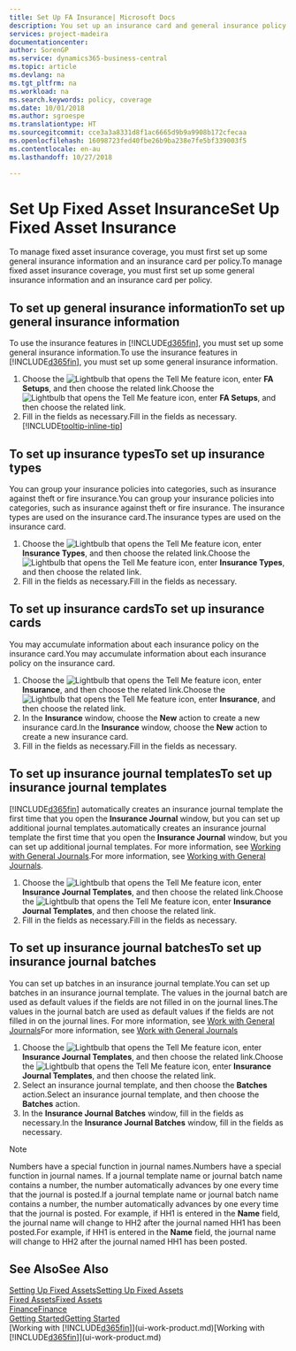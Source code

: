 ```yaml
---
title: Set Up FA Insurance| Microsoft Docs
description: You set up an insurance card and general insurance policy information to manage fixed asset insurance coverage.
services: project-madeira
documentationcenter: 
author: SorenGP
ms.service: dynamics365-business-central
ms.topic: article
ms.devlang: na
ms.tgt_pltfrm: na
ms.workload: na
ms.search.keywords: policy, coverage
ms.date: 10/01/2018
ms.author: sgroespe
ms.translationtype: HT
ms.sourcegitcommit: cce3a3a8331d8f1ac6665d9b9a9908b172cfecaa
ms.openlocfilehash: 16098723fed40fbe26b9ba238e7fe5bf339003f5
ms.contentlocale: en-au
ms.lasthandoff: 10/27/2018

---
```

# <a name="set-up-fixed-asset-insurance"></a><span data-ttu-id="02ce7-103">Set Up Fixed Asset Insurance</span><span class="sxs-lookup"><span data-stu-id="02ce7-103">Set Up Fixed Asset Insurance</span></span>
<span data-ttu-id="02ce7-104">To manage fixed asset insurance coverage, you must first set up some general insurance information and an insurance card per policy.</span><span class="sxs-lookup"><span data-stu-id="02ce7-104">To manage fixed asset insurance coverage, you must first set up some general insurance information and an insurance card per policy.</span></span>

## <a name="to-set-up-general-insurance-information"></a><span data-ttu-id="02ce7-105">To set up general insurance information</span><span class="sxs-lookup"><span data-stu-id="02ce7-105">To set up general insurance information</span></span>
<span data-ttu-id="02ce7-106">To use the insurance features in [!INCLUDE[d365fin](includes/d365fin_md.md)], you must set up some general insurance information.</span><span class="sxs-lookup"><span data-stu-id="02ce7-106">To use the insurance features in [!INCLUDE[d365fin](includes/d365fin_md.md)], you must set up some general insurance information.</span></span>  

1. <span data-ttu-id="02ce7-107">Choose the ![Lightbulb that opens the Tell Me feature](media/ui-search/search_small.png "Tell me what you want to do") icon, enter **FA Setups**, and then choose the related link.</span><span class="sxs-lookup"><span data-stu-id="02ce7-107">Choose the ![Lightbulb that opens the Tell Me feature](media/ui-search/search_small.png "Tell me what you want to do") icon, enter **FA Setups**, and then choose the related link.</span></span>  
2. <span data-ttu-id="02ce7-108">Fill in the fields as necessary.</span><span class="sxs-lookup"><span data-stu-id="02ce7-108">Fill in the fields as necessary.</span></span> [!INCLUDE[tooltip-inline-tip](includes/tooltip-inline-tip_md.md)]  

## <a name="to-set-up-insurance-types"></a><span data-ttu-id="02ce7-109">To set up insurance types</span><span class="sxs-lookup"><span data-stu-id="02ce7-109">To set up insurance types</span></span>
<span data-ttu-id="02ce7-110">You can group your insurance policies into categories, such as insurance against theft or fire insurance.</span><span class="sxs-lookup"><span data-stu-id="02ce7-110">You can group your insurance policies into categories, such as insurance against theft or fire insurance.</span></span> <span data-ttu-id="02ce7-111">The insurance types are used on the insurance card.</span><span class="sxs-lookup"><span data-stu-id="02ce7-111">The insurance types are used on the insurance card.</span></span>

1. <span data-ttu-id="02ce7-112">Choose the ![Lightbulb that opens the Tell Me feature](media/ui-search/search_small.png "Tell me what you want to do") icon, enter **Insurance Types**, and then choose the related link.</span><span class="sxs-lookup"><span data-stu-id="02ce7-112">Choose the ![Lightbulb that opens the Tell Me feature](media/ui-search/search_small.png "Tell me what you want to do") icon, enter **Insurance Types**, and then choose the related link.</span></span>  
2. <span data-ttu-id="02ce7-113">Fill in the fields as necessary.</span><span class="sxs-lookup"><span data-stu-id="02ce7-113">Fill in the fields as necessary.</span></span>

## <a name="to-set-up-insurance-cards"></a><span data-ttu-id="02ce7-114">To set up insurance cards</span><span class="sxs-lookup"><span data-stu-id="02ce7-114">To set up insurance cards</span></span>
<span data-ttu-id="02ce7-115">You may accumulate information about each insurance policy on the insurance card.</span><span class="sxs-lookup"><span data-stu-id="02ce7-115">You may accumulate information about each insurance policy on the insurance card.</span></span>  

1. <span data-ttu-id="02ce7-116">Choose the ![Lightbulb that opens the Tell Me feature](media/ui-search/search_small.png "Tell me what you want to do") icon, enter **Insurance**, and then choose the related link.</span><span class="sxs-lookup"><span data-stu-id="02ce7-116">Choose the ![Lightbulb that opens the Tell Me feature](media/ui-search/search_small.png "Tell me what you want to do") icon, enter **Insurance**, and then choose the related link.</span></span>  
2. <span data-ttu-id="02ce7-117">In the **Insurance** window, choose the **New** action to create a  new insurance card.</span><span class="sxs-lookup"><span data-stu-id="02ce7-117">In the **Insurance** window, choose the **New** action to create a  new insurance card.</span></span>  
3. <span data-ttu-id="02ce7-118">Fill in the fields as necessary.</span><span class="sxs-lookup"><span data-stu-id="02ce7-118">Fill in the fields as necessary.</span></span>

## <a name="to-set-up-insurance-journal-templates"></a><span data-ttu-id="02ce7-119">To set up insurance journal templates</span><span class="sxs-lookup"><span data-stu-id="02ce7-119">To set up insurance journal templates</span></span>
[!INCLUDE[d365fin](includes/d365fin_md.md)] <span data-ttu-id="02ce7-120">automatically creates an insurance journal template the first time that you open the **Insurance Journal** window, but you can set up additional journal templates.</span><span class="sxs-lookup"><span data-stu-id="02ce7-120">automatically creates an insurance journal template the first time that you open the **Insurance Journal** window, but you can set up additional journal templates.</span></span> <span data-ttu-id="02ce7-121">For more information, see [Working with General Journals](ui-work-general-journals.md).</span><span class="sxs-lookup"><span data-stu-id="02ce7-121">For more information, see [Working with General Journals](ui-work-general-journals.md).</span></span>  

1. <span data-ttu-id="02ce7-122">Choose the ![Lightbulb that opens the Tell Me feature](media/ui-search/search_small.png "Tell me what you want to do") icon, enter **Insurance Journal Templates**, and then choose the related link.</span><span class="sxs-lookup"><span data-stu-id="02ce7-122">Choose the ![Lightbulb that opens the Tell Me feature](media/ui-search/search_small.png "Tell me what you want to do") icon, enter **Insurance Journal Templates**, and then choose the related link.</span></span>  
2. <span data-ttu-id="02ce7-123">Fill in the fields as necessary.</span><span class="sxs-lookup"><span data-stu-id="02ce7-123">Fill in the fields as necessary.</span></span>

## <a name="to-set-up-insurance-journal-batches"></a><span data-ttu-id="02ce7-124">To set up insurance journal batches</span><span class="sxs-lookup"><span data-stu-id="02ce7-124">To set up insurance journal batches</span></span>
<span data-ttu-id="02ce7-125">You can set up batches in an insurance journal template.</span><span class="sxs-lookup"><span data-stu-id="02ce7-125">You can set up batches in an insurance journal template.</span></span> <span data-ttu-id="02ce7-126">The values in the journal batch are used as default values if the fields are not filled in on the journal lines.</span><span class="sxs-lookup"><span data-stu-id="02ce7-126">The values in the journal batch are used as default values if the fields are not filled in on the journal lines.</span></span> <span data-ttu-id="02ce7-127">For more information, see [Work with General Journals](ui-work-general-journals.md)</span><span class="sxs-lookup"><span data-stu-id="02ce7-127">For more information, see [Work with General Journals](ui-work-general-journals.md)</span></span>  

1. <span data-ttu-id="02ce7-128">Choose the ![Lightbulb that opens the Tell Me feature](media/ui-search/search_small.png "Tell me what you want to do") icon, enter **Insurance Journal Templates**, and then choose the related link.</span><span class="sxs-lookup"><span data-stu-id="02ce7-128">Choose the ![Lightbulb that opens the Tell Me feature](media/ui-search/search_small.png "Tell me what you want to do") icon, enter **Insurance Journal Templates**, and then choose the related link.</span></span>  
2. <span data-ttu-id="02ce7-129">Select an insurance journal template, and then choose the **Batches** action.</span><span class="sxs-lookup"><span data-stu-id="02ce7-129">Select an insurance journal template, and then choose the **Batches** action.</span></span>
3. <span data-ttu-id="02ce7-130">In the **Insurance Journal Batches** window, fill in the fields as necessary.</span><span class="sxs-lookup"><span data-stu-id="02ce7-130">In the **Insurance Journal Batches** window, fill in the fields as necessary.</span></span>

> [!NOTE]  
>   <span data-ttu-id="02ce7-131">Numbers have a special function in journal names.</span><span class="sxs-lookup"><span data-stu-id="02ce7-131">Numbers have a special function in journal names.</span></span> <span data-ttu-id="02ce7-132">If a journal template name or journal batch name contains a number, the number automatically advances by one every time that the journal is posted.</span><span class="sxs-lookup"><span data-stu-id="02ce7-132">If a journal template name or journal batch name contains a number, the number automatically advances by one every time that the journal is posted.</span></span> <span data-ttu-id="02ce7-133">For example, if HH1 is entered in the **Name** field, the journal name will change to HH2 after the journal named HH1 has been posted.</span><span class="sxs-lookup"><span data-stu-id="02ce7-133">For example, if HH1 is entered in the **Name** field, the journal name will change to HH2 after the journal named HH1 has been posted.</span></span>

## <a name="see-also"></a><span data-ttu-id="02ce7-134">See Also</span><span class="sxs-lookup"><span data-stu-id="02ce7-134">See Also</span></span>
[<span data-ttu-id="02ce7-135">Setting Up Fixed Assets</span><span class="sxs-lookup"><span data-stu-id="02ce7-135">Setting Up Fixed Assets</span></span>](fa-setup.md)  
[<span data-ttu-id="02ce7-136">Fixed Assets</span><span class="sxs-lookup"><span data-stu-id="02ce7-136">Fixed Assets</span></span>](fa-manage.md)  
[<span data-ttu-id="02ce7-137">Finance</span><span class="sxs-lookup"><span data-stu-id="02ce7-137">Finance</span></span>](finance.md)  
[<span data-ttu-id="02ce7-138">Getting Started</span><span class="sxs-lookup"><span data-stu-id="02ce7-138">Getting Started</span></span>](product-get-started.md)  
<span data-ttu-id="02ce7-139">[Working with [!INCLUDE[d365fin](includes/d365fin_md.md)]](ui-work-product.md)</span><span class="sxs-lookup"><span data-stu-id="02ce7-139">[Working with [!INCLUDE[d365fin](includes/d365fin_md.md)]](ui-work-product.md)</span></span>

